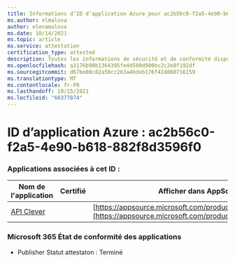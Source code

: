 ```yaml
---
title: Informations d’ID d’application Azure pour ac2b56c0-f2a5-4e90-b618-882f8d3596f0
ms.author: elmalova
author: elenamalova
ms.date: 10/14/2021
ms.topic: article
ms.service: attestation
certification_type: attested
description: Toutes les informations de sécurité et de conformité disponibles pour ac2b56c0-f2a5-4e90-b618-882f8d3596f0.
ms.openlocfilehash: a3176b90b1364395fe4d500d900bc2c2e8f192df
ms.sourcegitcommit: d67be08c82a50cc263a4bdeb176f41dd60716159
ms.translationtype: MT
ms.contentlocale: fr-FR
ms.lasthandoff: 10/15/2021
ms.locfileid: "60377874"
---
```

# <a name="azure-app-id-ac2b56c0-f2a5-4e90-b618-882f8d3596f0"></a>ID d’application Azure : ac2b56c0-f2a5-4e90-b618-882f8d3596f0


### <a name="apps-associated-with-this-id"></a>Applications associées à cet ID :
| **Nom de l'application** | **Certifié** | **Afficher dans AppSource** |
|--------------|---------------|-----------------------|
| [API Clever](https://docs.microsoft.com/microsoft-365-app-certification/forward/WA200001182) |  | [https://appsource.microsoft.com/product/office/WA200001182](https://appsource.microsoft.com/product/office/WA200001182) |

### <a name="microsoft-365-app-compliance-status"></a>Microsoft 365 État de conformité des applications
- Publisher Statut attestaton : Terminé
